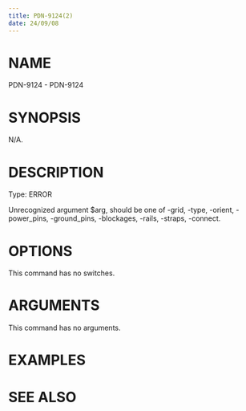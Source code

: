 ```yaml
---
title: PDN-9124(2)
date: 24/09/08
---
```


# NAME

PDN-9124 - PDN-9124

# SYNOPSIS

N/A.

# DESCRIPTION

Type: ERROR

Unrecognized argument $arg, should be one of -grid, -type, -orient, -power_pins, -ground_pins, -blockages, -rails, -straps, -connect.

# OPTIONS

This command has no switches.

# ARGUMENTS

This command has no arguments.

# EXAMPLES

# SEE ALSO
